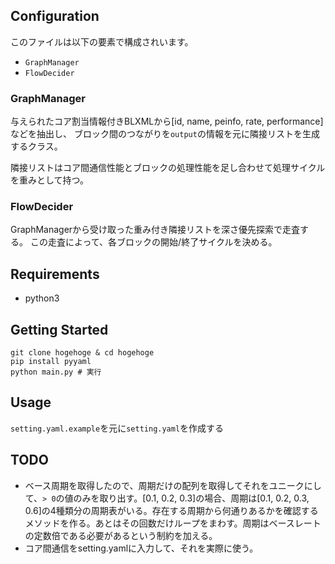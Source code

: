 ## Configuration

このファイルは以下の要素で構成されいます。
- `GraphManager`
- `FlowDecider`

### GraphManager

与えられたコア割当情報付きBLXMLから[id, name, peinfo, rate, performance]などを抽出し、
ブロック間のつながりを`output`の情報を元に隣接リストを生成するクラス。

隣接リストはコア間通信性能とブロックの処理性能を足し合わせて処理サイクルを重みとして持つ。

### FlowDecider
GraphManagerから受け取った重み付き隣接リストを深さ優先探索で走査する。
この走査によって、各ブロックの開始/終了サイクルを決める。

## Requirements
- python3

## Getting Started

```
git clone hogehoge & cd hogehoge
pip install pyyaml
python main.py # 実行
```

## Usage
`setting.yaml.example`を元に`setting.yaml`を作成する


## TODO
- ベース周期を取得したので、周期だけの配列を取得してそれをユニークにして、`> 0`の値のみを取り出す。[0.1, 0.2, 0.3]の場合、周期は[0.1, 0.2, 0.3, 0.6]の4種類分の周期表がいる。存在する周期から何通りあるかを確認するメソッドを作る。あとはその回数だけループをまわす。周期はベースレートの定数倍である必要があるという制約を加える。
- コア間通信をsetting.yamlに入力して、それを実際に使う。
